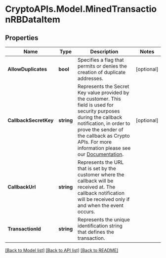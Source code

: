 # CryptoAPIs.Model.MinedTransactionRBDataItem

## Properties

Name | Type | Description | Notes
------------ | ------------- | ------------- | -------------
**AllowDuplicates** | **bool** | Specifies a flag that permits or denies the creation of duplicate addresses. | [optional] 
**CallbackSecretKey** | **string** | Represents the Secret Key value provided by the customer. This field is used for security purposes during the callback notification, in order to prove the sender of the callback as Crypto APIs. For more information please see our [Documentation](https://developers.cryptoapis.io/technical-documentation/general-information/callbacks#callback-security). | [optional] 
**CallbackUrl** | **string** | Represents the URL that is set by the customer where the callback will be received at. The callback notification will be received only if and when the event occurs. | 
**TransactionId** | **string** | Represents the unique identification string that defines the transaction. | 

[[Back to Model list]](../README.md#documentation-for-models) [[Back to API list]](../README.md#documentation-for-api-endpoints) [[Back to README]](../README.md)

